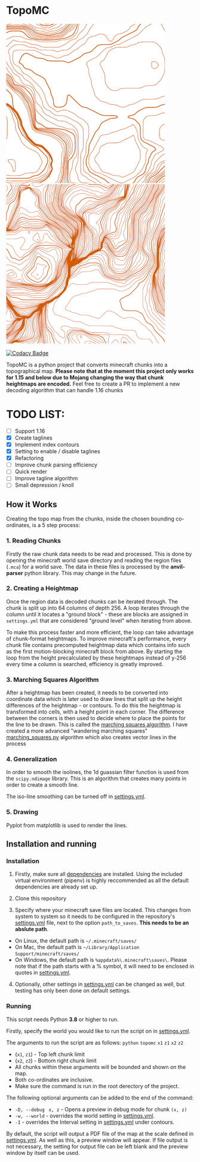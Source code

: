 # TopoMC
![Standard](images/example1.png) ![Amplified](images/example2.png)

[![Codacy Badge](https://api.codacy.com/project/badge/Grade/805c61e9222146e2830f0920560d6e4d)](https://www.codacy.com/manual/ArcodeW/topomc?utm_source=github.com&amp;utm_medium=referral&amp;utm_content=ArcodeW/topomc&amp;utm_campaign=Badge_Grade)

TopoMC is a python project that converts minecraft chunks into a topographical map. **Please note that at the moment this project only works for 1.15 and below due to Mojang changing the way that chunk heightmaps are encoded.** Feel free to create a PR to implement a new decoding algorithm that can handle 1.16 chunks

# TODO LIST:
 - [ ] Support 1.16
 - [x] Create taglines
 - [x] Implement index contours
 - [x] Setting to enable / disable taglines
 - [x] Refactoring
 - [ ] Improve chunk parsing efficiency
 - [ ] Quick render
 - [ ] Improve tagline algorithm
 - [ ] Small depression / knoll

## How it Works

Creating the topo map from the chunks, inside the chosen bounding co-ordinates, is a 5 step process:

### 1. Reading Chunks
Firstly the raw chunk data needs to be read and processed. This is done by opening the minecraft world save directory and reading the region files (`.mca`) for a world save. The data in these files is processed by the **anvil-parser** python library. This may change in the future.

### 2. Creating a Heightmap
Once the region data is decoded chunks can be iterated through. The chunk is split up into 64 columns of depth 256. A loop iterates through the column until it locates a "ground block" - these are blocks are assigned in `settings.yml` that are considered "ground level" when iterating from above.

To make this process faster and more efficient, the loop can take advantage of chunk-format heightmaps. To improve minecraft's performance, every chunk file contains precomputed heightmap data which contains info such as the first motion-blocking minecraft block from above. By starting the loop from the height precalculated by these heightmaps instead of y-256 every time a column is searched, efficiency is greatly improved.

### 3. Marching Squares Algorithm
After a heightmap has been created, it needs to be converted into coordinate data which is later used to draw lines that split up the height differences of the heightmap - or contours. To do this the heightmap is transformed into cells, with a height point in each corner. The difference between the corners is then used to decide where to place the points for the line to be drawn. This is called the [marching squares algorithm](https://en.wikipedia.org/wiki/Marching_squares). I have created a more advanced "wandering marching squares" [marching_squares.py](topomc/algorithms/marching_squares.py) algorithm which also creates vector lines in the process

### 4. Generalization
In order to smooth the isolines, the 1d guassian filter function is used from the `scipy.ndimage` library. This is an algorithm that creates many points in order to create a smooth line.

The iso-line smoothing can be turned off in [settings.yml](settings.yml).

### 5. Drawing
Pyplot from matplotlib is used to render the lines.

## Installation and running
### Installation

1.    Firstly, make sure all [dependencies](Pipfile) are installed.
Using the included virtual environment (pipenv) is highly reccommended as all the default dependencies are already set up.

2.    Clone this repository

3.    Specify where your minecraft save files are located. This changes from system to system so it needs to be configured in the repository's [settings.yml](topomc/common/settings.yml) file, next to the option `path_to_saves`. **This needs to be an abslute path**.
 *  On Linux, the default path is `~/.minecraft/saves/`
 *  On Mac, the default path is `~/Library/Application Support/minecraft/saves/`
 *  On Windows, the default path is `%appdata%\.minecraft\saves\`. Please note that if the path starts with a % symbol, it will need to be enclosed in quotes in [settings.yml](settings.yml).

4.    Optionally, other settings in [settings.yml](settings.yml) can be changed as well, but testing has only been done on default settings.

### Running
This script needs Python **3.8** or higher to run.

Firstly, specify the world you would like to run the script on in [settings.yml](settings.yml).

The arguments to run the script are as follows:
`python` `topomc` `x1` `z1` `x2` `z2`
*   (`x1`, `z1`) - Top left chunk limit
*   (`x2`, `z2`) - Bottom right chunk limit
*   All chunks within these arguments will be bounded and shown on the map.
*   Both co-ordinates are inclusive.
*   Make sure the command is run in the root derectory of the project.

The following optional arguments can be added to the end of the command:
*   `-D, --debug ` `x, z` - Opens a preview in debug mode for chunk `(x, z)`
*   `-w, --world` - overrides the world setting in [settings.yml](settings.yml).
*   `-I` - overrides the Interval setting in [settings.yml](settings.yml) under contours.

By default, the script will output a PDF file of the map at the scale defined in [settings.yml](settings.yml). As well as this, a preview window will appear. If file output is not necessary, the setting for output file can be left blank and the preview window by itself can be used.
